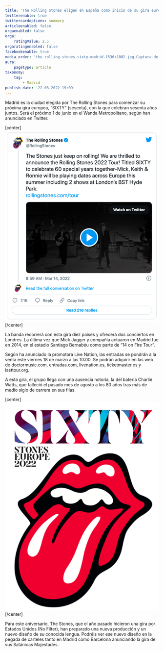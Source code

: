 ```yaml
---
title: 'The Rolling Stones eligen en España como inicio de su gira europea'
twitterenable: true
twittercardoptions: summary
articleenabled: false
orgaenabled: false
orga:
    ratingValue: 2.5
orgaratingenabled: false
facebookenable: true
media_order: 'the-rolling-stones-sixty-madrid-1536x1002.jpg,Captura-de-pantalla-2022-03-22-a-las-12.23.35.png,cartel-the-rolling-stones-madrid.png'
aura:
    pagetype: article
taxonomy:
    tag:
        - Madrid
publish_date: '22-03-2022 19:09'
---
```


Madrid es la ciudad elegida por The Rolling Stones para comenzar su próxima gira europea, “SIXTY” (sesenta), con la que celebran sesenta años juntos. Será el próximo 1 de junio en el Wanda Metropolitano, según han anunciado en Twitter.

[center]![Captura-de-pantalla-2022-03-22-a-las-12.23.35](Captura-de-pantalla-2022-03-22-a-las-12.23.35.png "Captura-de-pantalla-2022-03-22-a-las-12.23.35")[/center]

La banda recorrerá con esta gira diez países y ofrecerá dos conciertos en Londres. La última vez que Mick Jagger y compañía actuaron en Madrid fue en 2014, en el estadio Santiago Bernabéu como parte de “14 on Fire Tour”.

Según ha anunciado la promotora Live Nation, las entradas se pondrán a la venta este viernes 18 de marzo a las 10:00. Se podrán adquirir en las web de doctormusic.com, entradas.com, livenation.es, ticketmaster.es y lasttour.org.

A esta gira, el grupo llega con una ausencia notoria, la del batería Charlie Watts, que falleció el pasado mes de agosto a los 80 años tras más de medio siglo de carrera en sus filas.

[center]![cartel-the-rolling-stones-madrid](cartel-the-rolling-stones-madrid.png "cartel-the-rolling-stones-madrid")[/center]

Para este aniversario, The Stones, que el año pasado hicieron una gira por Estados Unidos (No Filter), han preparado una nueva producción y un nuevo diseño de su conocida lengua. Podréis ver ese nuevo diseño en la pegada de carteles tanto en Madrid como Barcelona anunciando la gira de sus Satánicas Majestades.